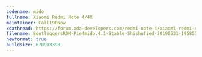 ```yaml
---
codename: mido
fullname: Xiaomi Redmi Note 4/4X
maintainer: Call190Now
xdathread: https://forum.xda-developers.com/redmi-note-4/xiaomi-redmi-note-4-snapdragon-roms-kernels-recoveries--other-development/rom-bootleggersrom-mido-t3728677/
filename: BootleggersROM-Pie4mido.4.1-Stable-Shishufied-20190531-195855.zip
newformat: true
buildsize: 670913398
---
```

